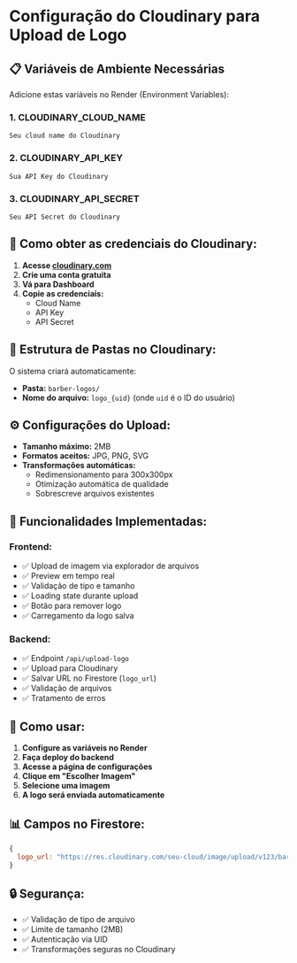 # Configuração do Cloudinary para Upload de Logo

## 📋 **Variáveis de Ambiente Necessárias**

Adicione estas variáveis no Render (Environment Variables):

### **1. CLOUDINARY_CLOUD_NAME**
```
Seu cloud name do Cloudinary
```

### **2. CLOUDINARY_API_KEY**
```
Sua API Key do Cloudinary
```

### **3. CLOUDINARY_API_SECRET**
```
Seu API Secret do Cloudinary
```

## 🔧 **Como obter as credenciais do Cloudinary:**

1. **Acesse [cloudinary.com](https://cloudinary.com)**
2. **Crie uma conta gratuita**
3. **Vá para Dashboard**
4. **Copie as credenciais:**
   - Cloud Name
   - API Key
   - API Secret

## 📁 **Estrutura de Pastas no Cloudinary:**

O sistema criará automaticamente:
- **Pasta:** `barber-logos/`
- **Nome do arquivo:** `logo_{uid}` (onde `uid` é o ID do usuário)

## ⚙️ **Configurações do Upload:**

- **Tamanho máximo:** 2MB
- **Formatos aceitos:** JPG, PNG, SVG
- **Transformações automáticas:**
  - Redimensionamento para 300x300px
  - Otimização automática de qualidade
  - Sobrescreve arquivos existentes

## 🔄 **Funcionalidades Implementadas:**

### **Frontend:**
- ✅ Upload de imagem via explorador de arquivos
- ✅ Preview em tempo real
- ✅ Validação de tipo e tamanho
- ✅ Loading state durante upload
- ✅ Botão para remover logo
- ✅ Carregamento da logo salva

### **Backend:**
- ✅ Endpoint `/api/upload-logo`
- ✅ Upload para Cloudinary
- ✅ Salvar URL no Firestore (`logo_url`)
- ✅ Validação de arquivos
- ✅ Tratamento de erros

## 🚀 **Como usar:**

1. **Configure as variáveis no Render**
2. **Faça deploy do backend**
3. **Acesse a página de configurações**
4. **Clique em "Escolher Imagem"**
5. **Selecione uma imagem**
6. **A logo será enviada automaticamente**

## 📊 **Campos no Firestore:**

```javascript
{
  logo_url: "https://res.cloudinary.com/seu-cloud/image/upload/v123/barber-logos/logo_uid.jpg"
}
```

## 🔒 **Segurança:**

- ✅ Validação de tipo de arquivo
- ✅ Limite de tamanho (2MB)
- ✅ Autenticação via UID
- ✅ Transformações seguras no Cloudinary 